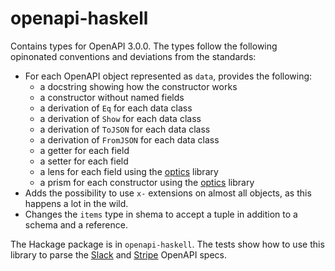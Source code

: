 # openapi-haskell

Contains types for OpenAPI 3.0.0. The types follow the following opinonated conventions and deviations from the standards:

- For each OpenAPI object represented as `data`, provides the following:
  - a docstring showing how the constructor works
  - a constructor without named fields
  - a derivation of `Eq` for each data class
  - a derivation of `Show` for each data class
  - a derivation of `ToJSON` for each data class
  - a derivation of `FromJSON` for each data class
  - a getter for each field
  - a setter for each field
  - a lens for each field using the [optics](https://github.com/well-typed/optics) library
  - a prism for each constructor using the [optics](https://github.com/well-typed/optics) library
- Adds the possibility to use `x-` extensions on almost all objects, as this happens a lot in the wild.
- Changes the `items` type in shema to accept a tuple in addition to a schema and a reference.

The Hackage package is in `openapi-haskell`. The tests show how to use this library to parse the [Slack](https://slack.com) and [Stripe](https://stripe.com) OpenAPI specs.